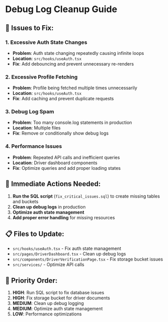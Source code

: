 # Debug Log Cleanup Guide

## 🧹 Issues to Fix:

### **1. Excessive Auth State Changes**
- **Problem**: Auth state changing repeatedly causing infinite loops
- **Location**: `src/hooks/useAuth.tsx`
- **Fix**: Add debouncing and prevent unnecessary re-renders

### **2. Excessive Profile Fetching**
- **Problem**: Profile being fetched multiple times unnecessarily
- **Location**: `src/hooks/useAuth.tsx`
- **Fix**: Add caching and prevent duplicate requests

### **3. Debug Log Spam**
- **Problem**: Too many console.log statements in production
- **Location**: Multiple files
- **Fix**: Remove or conditionally show debug logs

### **4. Performance Issues**
- **Problem**: Repeated API calls and inefficient queries
- **Location**: Driver dashboard components
- **Fix**: Optimize queries and add proper loading states

## 🔧 Immediate Actions Needed:

1. **Run the SQL script** (`fix_critical_issues.sql`) to create missing tables and buckets
2. **Clean up debug logs** in production
3. **Optimize auth state management**
4. **Add proper error handling** for missing resources

## 📋 Files to Update:

- `src/hooks/useAuth.tsx` - Fix auth state management
- `src/pages/DriverDashboard.tsx` - Clean up debug logs
- `src/components/DriverVerificationPage.tsx` - Fix storage bucket issues
- `src/services/` - Optimize API calls

## 🚀 Priority Order:

1. **HIGH**: Run SQL script to fix database issues
2. **HIGH**: Fix storage bucket for driver documents
3. **MEDIUM**: Clean up debug logging
4. **MEDIUM**: Optimize auth state management
5. **LOW**: Performance optimizations
